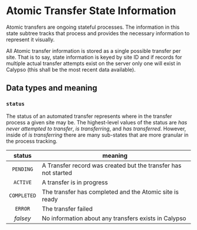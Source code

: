 # Atomic Transfer State Information

Atomic transfers are ongoing stateful processes.
The information in this state subtree tracks that process and provides the necessary information to represent it visually.

All Atomic transfer information is stored as a single possible transfer per site.
That is to say, state information is keyed by site ID and if records for multiple actual transfer attempts exist on the server only one will exist in Calypso (this shall be the most recent data available).

## Data types and meaning

### `status`

The status of an automated transfer represents where in the transfer process a given site may be.
The highest-level values of the status are _has never attempted to transfer_, _is transferring_, and _has transferred_.
However, inside of _is transferring_ there are many sub-states that are more granular in the process tracking.

| status | meaning |
|:-:|---|
| `PENDING` | A Transfer record was created but the transfer has not started |
| `ACTIVE` | A transfer is in progress |
| `COMPLETED` | The transfer has completed and the Atomic site is ready |
| `ERROR` | The transfer failed |
| _falsey_ | No information about any transfers exists in Calypso |
